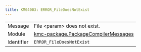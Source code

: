 ```yaml
---
title: KM04003: ERROR_FileDoesNotExist
---
```


|            |           |
|------------|---------- |
| Message    | File &lt;param&gt; does not exist\. |
| Module     | [kmc-package.PackageCompilerMessages](kmc-package.packagecompilermessages) |
| Identifier | `ERROR_FileDoesNotExist` |


